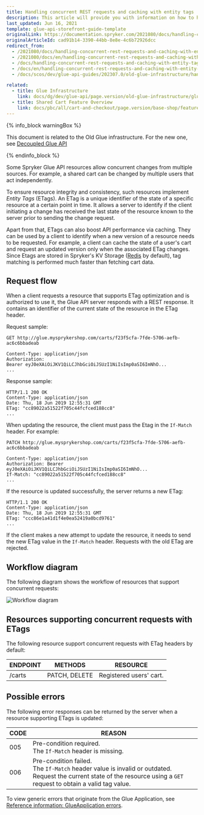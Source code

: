```yaml
---
title: Handling concurrent REST requests and caching with entity tags
description: This article will provide you with information on how to handle concurrent requests and implement client-side caching with the help of entity tags.
last_updated: Jun 16, 2021
template: glue-api-storefront-guide-template
originalLink: https://documentation.spryker.com/2021080/docs/handling-concurrent-rest-requests-and-caching-with-entity-tags
originalArticleId: cad91b14-3390-44bb-8e8e-4c6b72926dcc
redirect_from:
  - /2021080/docs/handling-concurrent-rest-requests-and-caching-with-entity-tags
  - /2021080/docs/en/handling-concurrent-rest-requests-and-caching-with-entity-tags
  - /docs/handling-concurrent-rest-requests-and-caching-with-entity-tags
  - /docs/en/handling-concurrent-rest-requests-and-caching-with-entity-tags
  - /docs/scos/dev/glue-api-guides/202307.0/old-glue-infrastructure/handling-concurrent-rest-requests-and-caching-with-entity-tags.html

related:
  - title: Glue Infrastructure
    link: docs/dg/dev/glue-api/page.version/old-glue-infrastructure/glue-infrastructure.html
  - title: Shared Cart Feature Overview
    link: docs/pbc/all/cart-and-checkout/page.version/base-shop/feature-overviews/shared-carts-feature-overview.html
---
```


<!-- 2020307.0 is the last version to support this doc. Don't move it to the next versions -->

{% info_block warningBox %}

This document is related to the Old Glue infrastructure. For the new one, see [Decoupled Glue API](/docs/dg/dev/glue-api/{{page.version}}/decoupled-glue-api.html)

{% endinfo_block %}

Some Spryker Glue API resources allow concurrent changes from multiple sources. For example, a shared cart can be changed by multiple users that act independently.

To ensure resource integrity and consistency, such resources implement *Entity Tags* (ETags). An ETag is a unique identifier of the state of a specific resource at a certain point in time. It allows a server to identify if the client initiating a change has received the last state of the resource known to the server prior to sending the change request.

Apart from that, ETags can also boost API performance via caching. They can be used by a client to identify when a new version of a resource needs to be requested. For example, a client can cache the state of a user's cart and request an updated version only when the associated ETag changes. Since Etags are stored in Spryker's KV Storage ([Redis](/docs/dg/dev/backend-development/client/use-and-configure-redis-as-a-key-value-storage.html) by default), tag matching is performed much faster than fetching cart data.

## Request flow

When a client requests a resource that supports ETag optimization and is authorized to use it, the Glue API server responds with a REST response. It contains an identifier of the current state of the resource in the ETag header.

Request sample:

`GET http://glue.mysprykershop.com/carts/f23f5cfa-7fde-5706-aefb-ac6c6bbadeab`

```
Content-Type: application/json
Authorization: Bearer eyJ0eXAiOiJKV1QiLCJhbGciOiJSUzI1NiIsImp0aSI6ImNhO...
...
```

Response sample:

```
HTTP/1.1 200 OK
Content-Type: application/json
Date: Thu, 18 Jun 2019 12:55:31 GMT
ETag: "cc89022a51522f705c44fcfced188cc8"
...
```

When updating the resource, the client must pass the Etag in the `If-Match` header. For example:

`PATCH http://glue.mysprykershop.com/carts/f23f5cfa-7fde-5706-aefb-ac6c6bbadeab`

```
Content-Type: application/json
Authorization: Bearer eyJ0eXAiOiJKV1QiLCJhbGciOiJSUzI1NiIsImp0aSI6ImNhO...
If-Match: "cc89022a51522f705c44fcfced188cc8"
...
```

If the resource is updated successfully, the server returns a new ETag:

```
HTTP/1.1 200 OK
Content-Type: application/json
Date: Thu, 18 Jun 2019 12:55:31 GMT
ETag: "ccc86e1a41d1f4e0ea52419a0bcd9761"
...
```

If the client makes a new attempt to update the resource, it needs to send the new ETag value in the `If-Match` header. Requests with the old ETag are rejected.

## Workflow diagram

The following diagram shows the workflow of resources that support concurrent requests:

![Workflow diagram](https://spryker.s3.eu-central-1.amazonaws.com/docs/Glue+API/Glue+API+Storefront+Guides/Handling+Concurrent+REST+Requests+and+Caching+with+Etags/entity-tag-process-flow.png)

## Resources supporting concurrent requests with ETags

The following resource support concurrent requests with ETag headers by default:

| ENDPOINT | METHODS | RESOURCE |
| --- | --- | --- |
| /carts | PATCH, DELETE | Registered users' cart. |

## Possible errors

The following error responses can be returned by the server when a resource supporting ETags is updated:

| CODE | REASON |
| --- | --- |
| 005 | Pre-condition required.<br>The `If-Match` header is missing. |
| 006 | Pre-condition failed.<br>The `If-Match` header value is invalid or outdated. <br>Request the current state of the resource using a `GET` request to obtain a valid tag value. |

To view generic errors that originate from the Glue Application, see [Reference information: GlueApplication errors](/docs/dg/dev/glue-api/{{page.version}}/old-glue-infrastructure/reference-information-glueapplication-errors.html).
